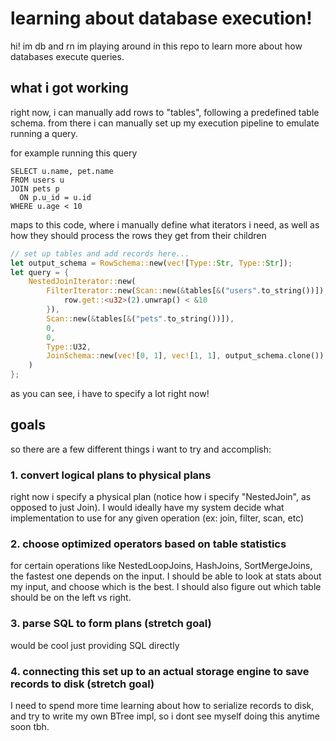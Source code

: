 # learning about database execution!

hi! im db and rn im playing around in this repo to learn more about how databases execute queries.

## what i got working
right now, i can manually add rows to "tables", following a predefined table schema. from there i can manually set up my execution pipeline to emulate running a query.

for example running this query

```
SELECT u.name, pet.name
FROM users u
JOIN pets p
  ON p.u_id = u.id
WHERE u.age < 10
```

maps to this code, where i manually define what iterators i need, as well as how they should process the rows they get from their children

```rust
// set up tables and add records here...
let output_schema = RowSchema::new(vec![Type::Str, Type::Str]);
let query = {
    NestedJoinIterator::new(
        FilterIterator::new(Scan::new(&tables[&("users".to_string())]), |row| {
            row.get::<u32>(2).unwrap() < &10
        }),
        Scan::new(&tables[&("pets".to_string())]),
        0,
        0,
        Type::U32,
        JoinSchema::new(vec![0, 1], vec![1, 1], output_schema.clone()),
    )
};
```

as you can see, i have to specify a lot right now!

## goals

so there are a few different things i want to try and accomplish:

### 1. convert logical plans to physical plans
right now i specify a physical plan (notice how i specify "NestedJoin", as opposed to just Join). I would ideally have my system decide what implementation to use for any given operation (ex: join, filter, scan, etc)

### 2. choose optimized operators based on table statistics
for certain operations like NestedLoopJoins, HashJoins, SortMergeJoins, the fastest one depends on the input. I should be able to look at stats about my input, and choose which is the best. I should also figure out which table should be on the left vs right.

### 3. parse SQL to form plans (stretch goal)
would be cool just providing SQL directly

### 4. connecting this set up to an actual storage engine to save records to disk (stretch goal)
I need to spend more time learning about how to serialize records to disk, and try to write my own BTree impl, so i dont see myself doing this anytime soon tbh.
